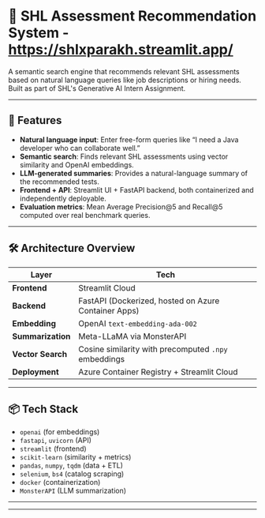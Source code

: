 # 🧠 SHL Assessment Recommendation System - https://shlxparakh.streamlit.app/

A semantic search engine that recommends relevant SHL assessments based on natural language queries like job descriptions or hiring needs. Built as part of SHL's Generative AI Intern Assignment.

---

## 🚀 Features

- **Natural language input**: Enter free-form queries like “I need a Java developer who can collaborate well.”
- **Semantic search**: Finds relevant SHL assessments using vector similarity and OpenAI embeddings.
- **LLM-generated summaries**: Provides a natural-language summary of the recommended tests.
- **Frontend + API**: Streamlit UI + FastAPI backend, both containerized and independently deployable.
- **Evaluation metrics**: Mean Average Precision@5 and Recall@5 computed over real benchmark queries.

---

## 🛠️ Architecture Overview

| Layer       | Tech |
|-------------|------|
| **Frontend** | Streamlit Cloud |
| **Backend**  | FastAPI (Dockerized, hosted on Azure Container Apps) |
| **Embedding** | OpenAI `text-embedding-ada-002` |
| **Summarization** | Meta-LLaMA via MonsterAPI |
| **Vector Search** | Cosine similarity with precomputed `.npy` embeddings |
| **Deployment** | Azure Container Registry + Streamlit Cloud |

---

## 📦 Tech Stack

- `openai` (for embeddings)
- `fastapi`, `uvicorn` (API)
- `streamlit` (frontend)
- `scikit-learn` (similarity + metrics)
- `pandas`, `numpy`, `tqdm` (data + ETL)
- `selenium`, `bs4` (catalog scraping)
- `docker` (containerization)
- `MonsterAPI` (LLM summarization)

---

<!-- ## 🧪 Evaluation

We used the provided `Test_DATA.csv` benchmark set for accuracy evaluation.

| Metric     | Value |
|------------|-------|
| **MAP@5**  | `0.347` |
| **Recall@5** | `0.411` |

Evaluation pipeline computes per-query average precision and recall by comparing predicted test names to the annotated ground truth. -->

---
